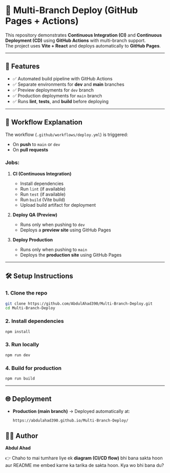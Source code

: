 # 🚀 Multi-Branch Deploy (GitHub Pages + Actions)

This repository demonstrates **Continuous Integration (CI)** and **Continuous Deployment (CD)** using **GitHub Actions** with multi-branch support.  
The project uses **Vite + React** and deploys automatically to **GitHub Pages**.

---

## 📌 Features
- ✅ Automated build pipeline with GitHub Actions  
- ✅ Separate environments for **dev** and **main** branches  
- ✅ Preview deployments for `dev` branch  
- ✅ Production deployments for `main` branch  
- ✅ Runs **lint**, **tests**, and **build** before deploying  

---

## 🔄 Workflow Explanation
The workflow (`.github/workflows/deploy.yml`) is triggered:
- On **push** to `main` or `dev`  
- On **pull requests**  

### Jobs:
1. **CI (Continuous Integration)**
   - Install dependencies  
   - Run `lint` (if available)  
   - Run `test` (if available)  
   - Run `build` (Vite build)  
   - Upload build artifact for deployment  

2. **Deploy QA (Preview)**
   - Runs only when pushing to `dev`  
   - Deploys a **preview site** using GitHub Pages  

3. **Deploy Production**
   - Runs only when pushing to `main`  
   - Deploys the **production site** using GitHub Pages  

---

## 🛠️ Setup Instructions

### 1. Clone the repo
```bash
git clone https://github.com/AbdulAhad390/Multi-Branch-Deploy.git
cd Multi-Branch-Deploy
````

### 2. Install dependencies

```bash
npm install
```

### 3. Run locally

```bash
npm run dev
```

### 4. Build for production

```bash
npm run build
```

---

## 🌐 Deployment

* **Production (main branch)** → Deployed automatically at:

  ```
  https://abdulahad390.github.io/Multi-Branch-Deploy/
  ```


## 👨‍💻 Author

**Abdul Ahad**


👉 Chaho to mai tumhare liye ek **diagram (CI/CD flow)** bhi bana sakta hoon aur README me embed karne ka tarika de sakta hoon. Kya wo bhi bana du?
```

